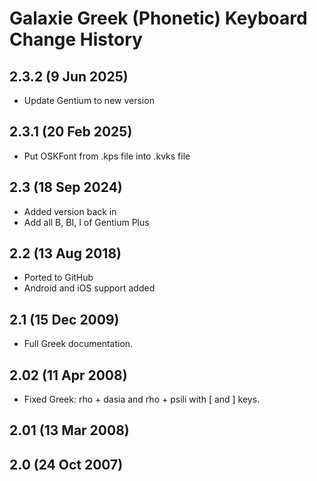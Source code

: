 Galaxie Greek (Phonetic) Keyboard Change History
=======================

## 2.3.2 (9 Jun 2025)
* Update Gentium to new version

## 2.3.1 (20 Feb 2025)
* Put OSKFont from .kps file into .kvks file

## 2.3 (18 Sep 2024)
* Added version back in
* Add all B, BI, I of Gentium Plus

## 2.2 (13 Aug 2018)
* Ported to GitHub
* Android and iOS support added

## 2.1 (15 Dec 2009)
* Full Greek documentation.

## 2.02 (11 Apr 2008) 
* Fixed Greek: rho + dasia and rho + psili with [ and ] keys.

## 2.01 (13 Mar 2008) 
 
## 2.0 (24 Oct 2007)
